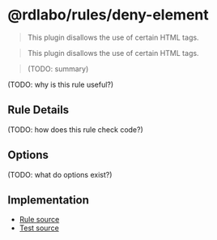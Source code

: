 # @rdlabo/rules/deny-element

> This plugin disallows the use of certain HTML tags.

> This plugin disallows the use of certain HTML tags.

> (TODO: summary)

(TODO: why is this rule useful?)

## Rule Details

(TODO: how does this rule check code?)

## Options

(TODO: what do options exist?)

## Implementation

- [Rule source](../../src/rules/deny-element.ts)
- [Test source](../../tests/rules/deny-element.ts)
